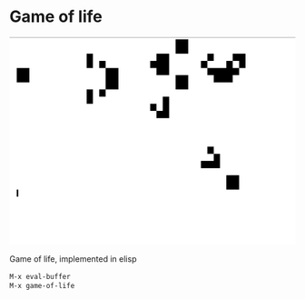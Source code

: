 Game of life
============

![Game of life](priv/life.png)

Game of life, implemented in elisp


    M-x eval-buffer
    M-x game-of-life

